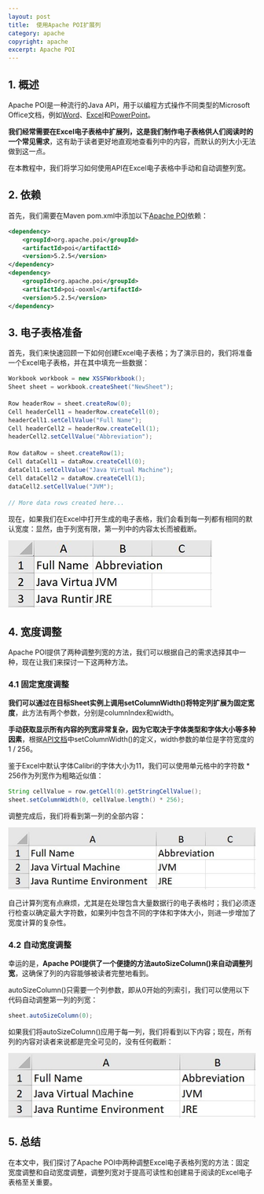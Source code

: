 ```yaml
---
layout: post
title:  使用Apache POI扩展列
category: apache
copyright: apache
excerpt: Apache POI
---
```


## 1. 概述

Apache POI是一种流行的Java API，用于以编程方式操作不同类型的Microsoft Office文档，例如[Word](https://www.baeldung.com/java-microsoft-word-with-apache-poi)、[Excel](https://www.baeldung.com/java-microsoft-excel)和[PowerPoint](https://www.baeldung.com/apache-poi-slideshow)。

**我们经常需要在Excel电子表格中扩展列，这是我们制作电子表格供人们阅读时的一个常见需求**，这有助于读者更好地直观地查看列中的内容，而默认的列大小无法做到这一点。

在本教程中，我们将学习如何使用API在Excel电子表格中手动和自动调整列宽。

## 2. 依赖

首先，我们需要在Maven pom.xml中添加以下[Apache POI](https://mvnrepository.com/artifact/org.apache.poi/poi)依赖：

```xml
<dependency> 
    <groupId>org.apache.poi</groupId>
    <artifactId>poi</artifactId> 
    <version>5.2.5</version> 
</dependency> 
<dependency> 
    <groupId>org.apache.poi</groupId> 
    <artifactId>poi-ooxml</artifactId> 
    <version>5.2.5</version> 
</dependency>
```

## 3. 电子表格准备

首先，我们来快速回顾一下如何创建Excel电子表格；为了演示目的，我们将准备一个Excel电子表格，并在其中填充一些数据：

```java
Workbook workbook = new XSSFWorkbook();
Sheet sheet = workbook.createSheet("NewSheet");

Row headerRow = sheet.createRow(0);
Cell headerCell1 = headerRow.createCell(0);
headerCell1.setCellValue("Full Name");
Cell headerCell2 = headerRow.createCell(1);
headerCell2.setCellValue("Abbreviation");

Row dataRow = sheet.createRow(1); 
Cell dataCell1 = dataRow.createCell(0);
dataCell1.setCellValue("Java Virtual Machine"); 
Cell dataCell2 = dataRow.createCell(1);
dataCell2.setCellValue("JVM");

// More data rows created here...
```

现在，如果我们在Excel中打开生成的电子表格，我们会看到每一列都有相同的默认宽度：显然，由于列宽有限，第一列中的内容太长而被截断。

![](/assets/images/2025/apache/javaapachepoiexpandcolumns01.png)

## 4. 宽度调整

Apache POI提供了两种调整列宽的方法，我们可以根据自己的需求选择其中一种，现在让我们来探讨一下这两种方法。

### 4.1 固定宽度调整

**我们可以通过在目标Sheet实例上调用setColumnWidth()将特定列扩展为固定宽度**，此方法有两个参数，分别是columnIndex和width。

**手动获取显示所有内容的列宽非常复杂，因为它取决于字体类型和字体大小等多种因素**，根据[API文档](https://poi.apache.org/apidocs/dev/org/apache/poi/ss/usermodel/Sheet.html#setColumnWidth-int-int-)中setColumnWidth()的定义，width参数的单位是字符宽度的1 / 256。

鉴于Excel中默认字体Calibri的字体大小为11，我们可以使用单元格中的字符数 * 256作为列宽作为粗略近似值：

```java
String cellValue = row.getCell(0).getStringCellValue();
sheet.setColumnWidth(0, cellValue.length() * 256);
```

调整完成后，我们将看到第一列的全部内容：

![](/assets/images/2025/apache/javaapachepoiexpandcolumns02.png)

自己计算列宽有点麻烦，尤其是在处理包含大量数据行的电子表格时；我们必须逐行检查以确定最大字符数，如果列中包含不同的字体和字体大小，则进一步增加了宽度计算的复杂性。

### 4.2 自动宽度调整

幸运的是，**Apache POI提供了一个便捷的方法autoSizeColumn()来自动调整列宽**，这确保了列的内容能够被读者完整地看到。

autoSizeColumn()只需要一个列参数，即从0开始的列索引，我们可以使用以下代码自动调整第一列的列宽：

```java
sheet.autoSizeColumn(0);
```

如果我们将autoSizeColumn()应用于每一列，我们将看到以下内容；现在，所有列的内容对读者来说都是完全可见的，没有任何截断：

![](/assets/images/2025/apache/javaapachepoiexpandcolumns03.png)

## 5. 总结

在本文中，我们探讨了Apache POI中两种调整Excel电子表格列宽的方法：固定宽度调整和自动宽度调整，调整列宽对于提高可读性和创建易于阅读的Excel电子表格至关重要。